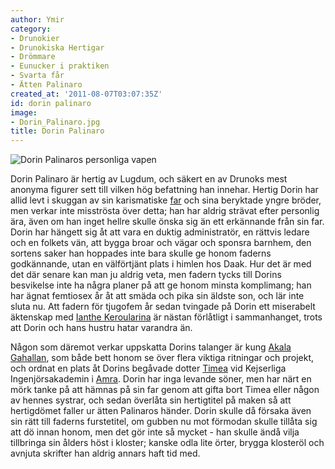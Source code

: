 ```yaml
---
author: Ymir
category:
- Drunokier
- Drunokiska Hertigar
- Drömmare
- Eunucker i praktiken
- Svarta får
- Ätten Palinaro
created_at: '2011-08-07T03:07:35Z'
id: dorin palinaro
image:
- Dorin_Palinaro.jpg
title: Dorin Palinaro
---
```

![Dorin Palinaros personliga vapen]

Dorin Palinaro är hertig av Lugdum, och säkert en av Drunoks mest anonyma figurer sett till vilken hög befattning han innehar. Hertig Dorin har allid levt i skuggan av sin karismatiske [far] och sina beryktade yngre bröder, men verkar inte misströsta över detta; han har aldrig strävat efter personlig ära, även om han inget hellre skulle önska sig än ett erkännande från sin far. Dorin har hängett sig åt att vara en duktig administratör, en rättvis ledare och en folkets vän, att bygga broar och vägar och sponsra barnhem, den sortens saker han hoppades inte bara skulle ge honom faderns godkännande, utan en välförtjänt plats i himlen hos Daak. Hur det är med det där senare kan man ju aldrig veta, men fadern tycks till Dorins besvikelse inte ha några planer på att ge honom minsta komplimang; han har ägnat femtiosex år åt att smäda och pika sin äldste son, och lär inte sluta nu. Att fadern för tjugofem år sedan tvingade på Dorin ett miserabelt äktenskap med [Ianthe Keroularina] är nästan förlåtligt i sammanhanget, trots att Dorin och hans hustru hatar varandra än.

Någon som däremot verkar uppskatta Dorins talanger är kung [Akala Gahallan], som både bett honom se över flera viktiga ritningar och projekt, och ordnat en plats åt Dorins begåvade dotter [Timea] vid Kejserliga Ingenjörsakademin i [Amra]. Dorin har inga levande söner, men har närt en mörk tanke på att hämnas på sin far genom att gifta bort Timea eller någon av hennes systrar, och sedan överlåta sin hertigtitel på maken så att hertigdömet faller ur ätten Palinaros händer. Dorin skulle då försaka även sin rätt till faderns furstetitel, om gubben nu mot förmodan skulle tillåta sig att dö innan honom, men det gör inte så mycket - han skulle ändå vilja tillbringa sin ålders höst i kloster; kanske odla lite örter, brygga klosteröl och avnjuta skrifter han aldrig annars haft tid med.

  [Dorin Palinaros personliga vapen]: Dorin_Palinaro.jpg "Dorin Palinaros personliga vapen"
  [far]: Ruben_Palinaro
  [Ianthe Keroularina]: Ianthe_Keroularina
  [Akala Gahallan]: Akala_Gahallan
  [Timea]: Timea_av_Lugdum
  [Amra]: Amra
